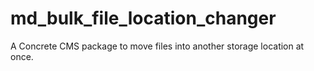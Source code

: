 # md_bulk_file_location_changer
A Concrete CMS package to move files into another storage location at once.
